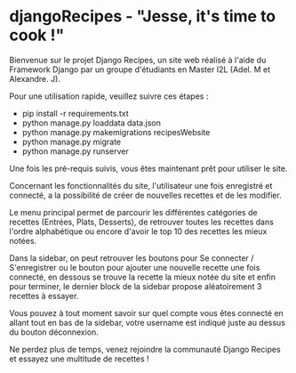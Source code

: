 # djangoRecipes - "Jesse, it's time to cook !"

Bienvenue sur le projet Django Recipes, un site web réalisé à l'aide du Framework Django par un groupe d'étudiants en Master I2L (Adel. M et Alexandre. J).

Pour une utilisation rapide, veuillez suivre ces étapes :
- pip install -r requirements.txt
- python manage.py loaddata data.json
- python manage.py makemigrations recipesWebsite
- python manage.py migrate
- python manage.py runserver


Une fois les pré-requis suivis, vous êtes maintenant prêt pour utiliser le site.

Concernant les fonctionnalités du site, l'utilisateur une fois enregistré et connecté, a la possibilité de créer de nouvelles recettes et de les modifier.

Le menu principal permet de parcourir les différentes catégories de recettes (Entrées, Plats, Desserts), de retrouver toutes les recettes dans l'ordre
alphabétique ou encore d'avoir le top 10 des recettes les mieux notées.

Dans la sidebar, on peut retrouver les boutons pour Se connecter / S'enregistrer ou le bouton pour ajouter une nouvelle recette une fois connecté,
en dessous se trouve la recette la mieux notée du site et enfin pour terminer, le dernier block de la sidebar propose aléatoirement 3 recettes à essayer.

Vous pouvez à tout moment savoir sur quel compte vous êtes connecté en allant tout en bas de la sidebar, votre username est indiqué juste au dessus du bouton déconnexion.


Ne perdez plus de temps, venez rejoindre la communauté Django Recipes et essayez une multitude de recettes !
